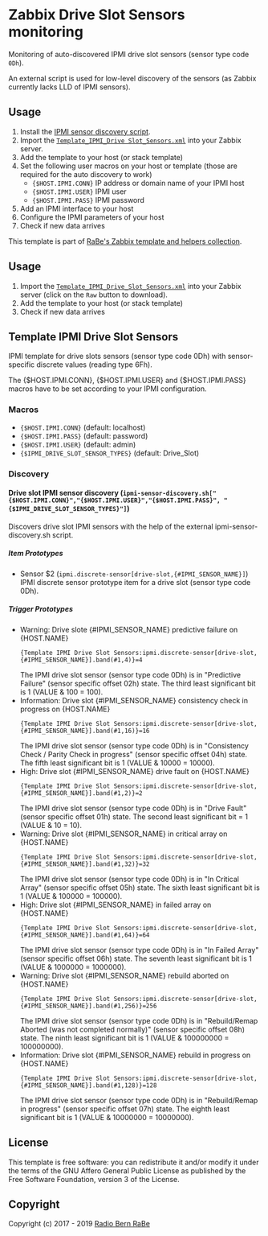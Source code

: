 # Zabbix Drive Slot Sensors monitoring
Monitoring of auto-discovered IPMI drive slot sensors (sensor type code `0Dh`).

An external script is used for low-level discovery of the sensors (as Zabbix currently lacks LLD of IPMI sensors).

## Usage
1. Install the [IPMI sensor discovery script](../Sensor_Discovery).
2. Import the [`Template_IPMI_Drive
   Slot_Sensors.xml`](Template_IPMI_Drive_Slot_Sensors.xml) into your Zabbix
   server.
3. Add the template to your host (or stack template)
4. Set the following user macros on your host or template (those are required
   for the auto discovery to work)
   * `{$HOST.IPMI.CONN}` IP address or domain name of your IPMI host
   * `{$HOST.IPMI.USER}` IPMI user
   * `{$HOST.IPMI.PASS}` IPMI password
5. Add an IPMI interface to your host
6. Configure the IPMI parameters of your host
7. Check if new data arrives

This template is part of [RaBe's Zabbix template and helpers
collection](https://github.com/radiorabe/rabe-zabbix).

## Usage

1. Import the [`Template_IPMI_Drive_Slot_Sensors.xml`](Template_IPMI_Drive_Slot_Sensors.xml)
   into your Zabbix server (click on the `Raw` button to download).
2. Add the template to your host (or stack template)
3. Check if new data arrives

## Template IPMI Drive Slot Sensors
IPMI template for drive slots sensors (sensor type code 0Dh) with sensor-specific discrete values (reading type 6Fh).

The {$HOST.IPMI.CONN}, {$HOST.IPMI.USER} and {$HOST.IPMI.PASS} macros have to be set according to your IPMI configuration.
### Macros
* `{$HOST.IPMI.CONN}` (default: localhost)
* `{$HOST.IPMI.PASS}` (default: password)
* `{$HOST.IPMI.USER}` (default: admin)
* `{$IPMI_DRIVE_SLOT_SENSOR_TYPES}` (default: Drive_Slot)
### Discovery
#### Drive slot IPMI sensor discovery (`ipmi-sensor-discovery.sh["{$HOST.IPMI.CONN}","{$HOST.IPMI.USER}","{$HOST.IPMI.PASS}", "{$IPMI_DRIVE_SLOT_SENSOR_TYPES}"]`)
Discovers drive slot IPMI sensors with the help of the external ipmi-sensor-discovery.sh script.
##### Item Prototypes
* Sensor $2 (`ipmi.discrete-sensor[drive-slot,{#IPMI_SENSOR_NAME}]`)  
  IPMI discrete sensor prototype item for a drive slot (sensor type code 0Dh).
##### Trigger Prototypes
* Warning: Drive slote {#IPMI_SENSOR_NAME} predictive failure on {HOST.NAME}
  ```
  {Template IPMI Drive Slot Sensors:ipmi.discrete-sensor[drive-slot,{#IPMI_SENSOR_NAME}].band(#1,4)}=4
  ```
  The IPMI drive slot sensor (sensor
type code 0Dh) is in "Predictive Failure" (sensor specific offset 02h) state. The third least significant bit is 1 (VALUE & 100 = 100).
* Information: Drive slot {#IPMI_SENSOR_NAME} consistency check in progress on {HOST.NAME}
  ```
  {Template IPMI Drive Slot Sensors:ipmi.discrete-sensor[drive-slot,{#IPMI_SENSOR_NAME}].band(#1,16)}=16
  ```
  The IPMI drive slot sensor (sensor
type code 0Dh) is in "Consistency Check / Parity Check in progress" (sensor specific offset 04h) state. The 	fifth least significant bit is 1 (VALUE & 10000 = 10000).
* High: Drive slot {#IPMI_SENSOR_NAME} drive fault on {HOST.NAME}
  ```
  {Template IPMI Drive Slot Sensors:ipmi.discrete-sensor[drive-slot,{#IPMI_SENSOR_NAME}].band(#1,2)}=2
  ```
  The IPMI drive slot sensor (sensor
type code 0Dh) is in "Drive Fault" (sensor specific offset 01h) state. The second least significant bit = 1 (VALUE & 10 = 10).
* Warning: Drive slot {#IPMI_SENSOR_NAME} in critical array on {HOST.NAME}
  ```
  {Template IPMI Drive Slot Sensors:ipmi.discrete-sensor[drive-slot,{#IPMI_SENSOR_NAME}].band(#1,32)}=32
  ```
  The IPMI drive slot sensor (sensor
type code 0Dh) is in "In Critical Array" (sensor specific offset 05h) state. The sixth least significant bit is 1 (VALUE & 100000 = 100000).
* High: Drive slot {#IPMI_SENSOR_NAME} in failed array on {HOST.NAME}
  ```
  {Template IPMI Drive Slot Sensors:ipmi.discrete-sensor[drive-slot,{#IPMI_SENSOR_NAME}].band(#1,64)}=64
  ```
  The IPMI drive slot sensor (sensor
type code 0Dh) is in "In Failed Array" (sensor specific offset 06h) state. The seventh least significant bit is 1 (VALUE & 1000000 = 1000000).
* Warning: Drive slot {#IPMI_SENSOR_NAME} rebuild aborted on {HOST.NAME}
  ```
  {Template IPMI Drive Slot Sensors:ipmi.discrete-sensor[drive-slot,{#IPMI_SENSOR_NAME}].band(#1,256)}=256
  ```
  The IPMI drive slot sensor (sensor
type code 0Dh) is in "Rebuild/Remap Aborted (was not completed normally)" (sensor specific offset 08h) state. The ninth least significant bit is 1 (VALUE & 100000000 = 100000000).
* Information: Drive slot {#IPMI_SENSOR_NAME} rebuild in progress on {HOST.NAME}
  ```
  {Template IPMI Drive Slot Sensors:ipmi.discrete-sensor[drive-slot,{#IPMI_SENSOR_NAME}].band(#1,128)}=128
  ```
  The IPMI drive slot sensor (sensor
type code 0Dh) is in "Rebuild/Remap in progress" (sensor specific offset 07h) state. The eighth least significant bit is 1 (VALUE & 10000000 = 10000000).

## License
This template is free software: you can redistribute it and/or modify it under
the terms of the GNU Affero General Public License as published by the Free
Software Foundation, version 3 of the License.

## Copyright
Copyright (c) 2017 - 2019 [Radio Bern RaBe](http://www.rabe.ch)

